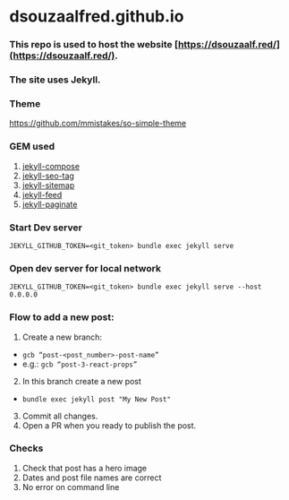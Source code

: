 # dsouzaalfred.github.io

### This repo is used to host the website [https://dsouzaalf.red/](https://dsouzaalf.red/).

### The site uses Jekyll.

### Theme
https://github.com/mmistakes/so-simple-theme

### GEM used
1. [jekyll-compose](https://github.com/jekyll/jekyll-compose)
2. [jekyll-seo-tag](https://github.com/jekyll/jekyll-seo-tag)
3. [jekyll-sitemap](https://github.com/jekyll/jekyll-sitemap)
4. [jekyll-feed](https://github.com/jekyll/jekyll-feed)
5. [jekyll-paginate](https://github.com/jekyll/jekyll-paginate)

### Start Dev server
`JEKYLL_GITHUB_TOKEN=<git_token> bundle exec jekyll serve`

### Open dev server for local network
`JEKYLL_GITHUB_TOKEN=<git_token> bundle exec jekyll serve --host 0.0.0.0`

### Flow to add a new post:
1. Create a new branch:
  - `gcb “post-<post_number>-post-name”`
  - e.g.:  `gcb “post-3-react-props”`
2. In this branch create a new post
  - `bundle exec jekyll post "My New Post"`
3. Commit all changes.
4. Open a PR when you ready to publish the post.


### Checks
1. Check that post has a hero image
2. Dates and post file names are correct
3. No error on command line
